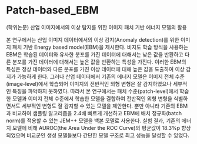 # Patch-based_EBM

(학위논문) 산업 이미지에서의 이상 탐지를 위한 이미지 패치 기반 에너지 모델의 활용

본 연구에서는 산업 이미지 데이터에서의 이상 감지(Anomaly detection)를 위한 이미지 패치 기반 Energy based model(EBM)을 제시한다. 비지도 학습 방식을 사용하는 EBM은 학습된 데이터와 유사한 분포를 가진 데이터에 대해서는 낮은 값을 반환하고 다른 분포를 가진 데이터에 대해서는 높은 값을 반환하는 특성을 가진다. 이러한 EBM의 특성은 정상 데이터와 다른 분포를 가진 이상 데이터에 대해 높은 값을 도출하여 이상 감지가 가능하게 한다. 그러나 산업 데이터에서 기존의 에너지 모델은 이미지 전체 수준(image-level)에서 학습되어 이미지의 전반적인 외형 변형은 잘 감지하였으나 세부적인 특징을 파악하지 못하였다. 따라서 본 연구에서는 패치 수준(patch-level)에서 학습한 모델과 이미지 전체 수준에서 학습한 모델을 결합하여 전반적인 외형 변형을 식별하면서도 세부적인 변형도 잘 감지할 수 있는 모델을 제안한다. 뿐만 아니라 기존의 EBM과 비교하여 샘플링 알고리즘을 2.4배 빠르게 개선하고 EBM에 배치 정규화(batch norm)를 적용할 수 있는 JEM++ 모델을 백본 모델로 사용한다. 실험 결과, 기존의 에너지 모델에 비해 AUROC(the Area Under the ROC Curve)의 평균값이 18.3%p 향상되었으며 비교군인 생성 모델들보다 간단한 모델 구조로 최고 성능을 달성할 수 있었다.

